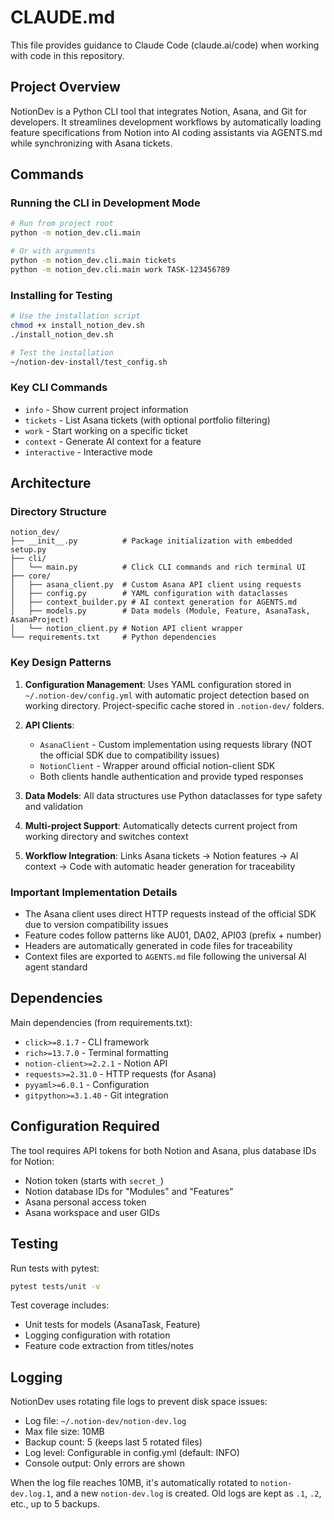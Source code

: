 # CLAUDE.md

This file provides guidance to Claude Code (claude.ai/code) when working with code in this repository.

## Project Overview

NotionDev is a Python CLI tool that integrates Notion, Asana, and Git for developers. It streamlines development workflows by automatically loading feature specifications from Notion into AI coding assistants via AGENTS.md while synchronizing with Asana tickets.

## Commands

### Running the CLI in Development Mode

```bash
# Run from project root
python -m notion_dev.cli.main

# Or with arguments
python -m notion_dev.cli.main tickets
python -m notion_dev.cli.main work TASK-123456789
```

### Installing for Testing

```bash
# Use the installation script
chmod +x install_notion_dev.sh
./install_notion_dev.sh

# Test the installation
~/notion-dev-install/test_config.sh
```

### Key CLI Commands

- `info` - Show current project information
- `tickets` - List Asana tickets (with optional portfolio filtering)
- `work` - Start working on a specific ticket
- `context` - Generate AI context for a feature
- `interactive` - Interactive mode

## Architecture

### Directory Structure

```
notion_dev/
├── __init__.py          # Package initialization with embedded setup.py
├── cli/
│   └── main.py          # Click CLI commands and rich terminal UI
├── core/
│   ├── asana_client.py  # Custom Asana API client using requests
│   ├── config.py        # YAML configuration with dataclasses
│   ├── context_builder.py # AI context generation for AGENTS.md
│   ├── models.py        # Data models (Module, Feature, AsanaTask, AsanaProject)
│   └── notion_client.py # Notion API client wrapper
└── requirements.txt     # Python dependencies
```

### Key Design Patterns

1. **Configuration Management**: Uses YAML configuration stored in `~/.notion-dev/config.yml` with automatic project detection based on working directory. Project-specific cache stored in `.notion-dev/` folders.

2. **API Clients**: 
   - `AsanaClient` - Custom implementation using requests library (NOT the official SDK due to compatibility issues)
   - `NotionClient` - Wrapper around official notion-client SDK
   - Both clients handle authentication and provide typed responses

3. **Data Models**: All data structures use Python dataclasses for type safety and validation

4. **Multi-project Support**: Automatically detects current project from working directory and switches context

5. **Workflow Integration**: Links Asana tickets → Notion features → AI context → Code with automatic header generation for traceability

### Important Implementation Details

- The Asana client uses direct HTTP requests instead of the official SDK due to version compatibility issues
- Feature codes follow patterns like AU01, DA02, API03 (prefix + number)
- Headers are automatically generated in code files for traceability
- Context files are exported to `AGENTS.md` file following the universal AI agent standard

## Dependencies

Main dependencies (from requirements.txt):
- `click>=8.1.7` - CLI framework
- `rich>=13.7.0` - Terminal formatting
- `notion-client>=2.2.1` - Notion API
- `requests>=2.31.0` - HTTP requests (for Asana)
- `pyyaml>=6.0.1` - Configuration
- `gitpython>=3.1.40` - Git integration

## Configuration Required

The tool requires API tokens for both Notion and Asana, plus database IDs for Notion:
- Notion token (starts with `secret_`)
- Notion database IDs for "Modules" and "Features"
- Asana personal access token
- Asana workspace and user GIDs

## Testing

Run tests with pytest:
```bash
pytest tests/unit -v
```

Test coverage includes:
- Unit tests for models (AsanaTask, Feature)
- Logging configuration with rotation
- Feature code extraction from titles/notes

## Logging

NotionDev uses rotating file logs to prevent disk space issues:
- Log file: `~/.notion-dev/notion-dev.log`
- Max file size: 10MB
- Backup count: 5 (keeps last 5 rotated files)
- Log level: Configurable in config.yml (default: INFO)
- Console output: Only errors are shown

When the log file reaches 10MB, it's automatically rotated to `notion-dev.log.1`, and a new `notion-dev.log` is created. Old logs are kept as `.1`, `.2`, etc., up to 5 backups.